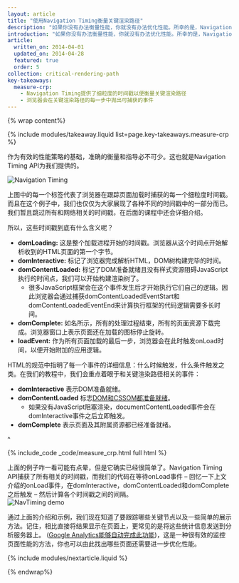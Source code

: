 ```yaml
---
layout: article
title: "使用Navigation Timing衡量关键渲染路径"
description: "如果你没有办法衡量性能，你就没有办法优化性能。所幸的是，Navigation Timing API提供了必备工具来衡量关键渲染路径每一步的性能。"
introduction: "如果你没有办法衡量性能，你就没有办法优化性能。所幸的是，Navigation Timing API提供了必备工具来衡量关键渲染路径每一步的性能。"
article:
  written_on: 2014-04-01
  updated_on: 2014-04-28
  featured: true
  order: 5
collection: critical-rendering-path
key-takeaways:
  measure-crp:
    - Navigation Timing提供了细粒度的时间戳以便衡量关键渲染路径
    - 浏览器会在关键渲染路径的每一步中抛出可捕获的事件
---
```

{% wrap content%}

<style>
  img, video, object {
    max-width: 100%;
  }

  img.center {
    display: block;
    margin-left: auto;
    margin-right: auto;
  }
</style>

{% include modules/takeaway.liquid list=page.key-takeaways.measure-crp %}

作为有效的性能策略的基础，准确的衡量和指导必不可少。这也就是Navigation Timing API为我们提供的。

<img src="images/dom-navtiming.png" class="center" alt="Navigation Timing">

上图中的每一个标签代表了浏览器在跟踪页面加载时捕获的每一个细粒度时间戳。而且在这个例子中，我们也仅仅为大家展现了各种不同的时间戳中的一部分而已。我们暂且跳过所有和网络相关的时间戳，在后面的课程中还会详细介绍。

所以，这些时间戳到底有什么含义呢？

* **domLoading:** 这是整个加载进程开始的时间戳。浏览器从这个时间点开始解析收到的HTML页面的第一个字节。
* **domInteractive:** 标记了浏览器完成解析HTML，DOM树构建完毕的时间。
* **domContentLoaded:** 标记了DOM准备就绪且没有样式资源阻碍JavaScript执行的时间点，我们可以开始构建渲染树了。
    * 很多JavaScript框架会在这个事件发生后才开始执行它们自己的逻辑。因此浏览器会通过捕获domContentLoadedEventStart和domContentLoadedEventEnd来计算执行框架的代码逻辑需要多长时间。
* **domComplete:** 如名所示，所有的处理过程结束，所有的页面资源下载完成。浏览器窗口上表示页面还在加载的图标停止旋转。
* **loadEvent:** 作为所有页面加载的最后一步，浏览器会在此时触发onLoad时间，以便开始附加的应用逻辑。

HTML的规范中指明了每一个事件的详细信息：什么时候触发，什么条件触发之类。在我们的教程中，我们会重点着眼于和关键渲染路径相关的事件：

* **domInteractive** 表示DOM准备就绪。
* **domContentLoaded** 标志[DOM和CSSOM都准备就绪](http://calendar.perfplanet.com/2012/deciphering-the-critical-rendering-path/)。
    * 如果没有JavaScript阻塞渲染，documentContentLoaded事件会在domInteractive事件之后立即触发。
* **domComplete** 表示页面及其附属资源都已经准备就绪。

^

{% include_code _code/measure_crp.html full html %}

上面的例子咋一看可能有点晕，但是它确实已经很简单了。Navigation Timing API捕获了所有相关的时间戳，而我们的代码在等待onLoad事件 – 回忆一下上文介绍的onLoad事件，在domInteractive，domContentLoaded和domComplete之后触发 – 然后计算各个时间戳之间的间隔。
<img src="images/device-navtiming-small.png" class="center" alt="NavTiming demo">

通过上面的介绍和示例，我们现在知道了要跟踪哪些关键节点以及一些简单的展示方法。记住，相比直接将结果显示在页面上，更常见的是将这些统计信息发送到分析服务器上。
([Google Analytics能够自动完成此功能](https://support.google.com/analytics/answer/1205784?hl=en))，这是一种很有效的监控页面性能的方法，你也可以由此找出哪些页面还需要进一步优化性能。

{% include modules/nextarticle.liquid %}

{% endwrap%}
